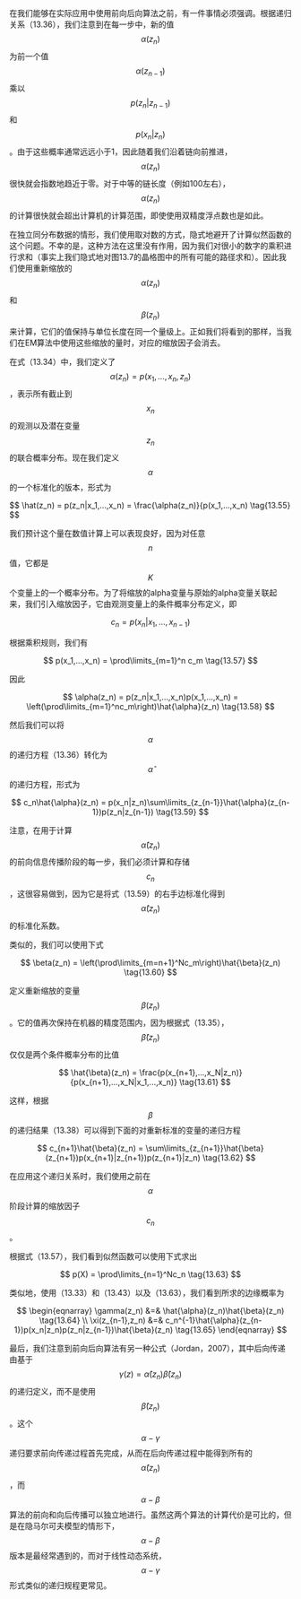 在我们能够在实际应用中使用前向后向算法之前，有一件事情必须强调。根据递归关系（13.36），我们注意到在每一步中，新的值$$ \alpha(z_n) $$为前一个值$$ \alpha(z_{n−1}) $$乘以$$ p(z_n| z_{n−1}) $$和$$ p(x_n|z_n) $$。由于这些概率通常远远小于1，因此随着我们沿着链向前推进，$$ \alpha(z_n) $$很快就会指数地趋近于零。对于中等的链长度（例如100左右），$$ \alpha(z_n) $$的计算很快就会超出计算机的计算范围，即使使用双精度浮点数也是如此。    

在独立同分布数据的情形，我们使用取对数的方式，隐式地避开了计算似然函数的这个问题。不幸的是，这种方法在这里没有作用，因为我们对很小的数字的乘积进行求和（事实上我们隐式地对图13.7的晶格图中的所有可能的路径求和）。因此我们使用重新缩放的$$ \alpha(z_n) $$和$$ \beta(z_n) $$来计算，它们的值保持与单位长度在同一个量级上。正如我们将看到的那样，当我们在EM算法中使用这些缩放的量时，对应的缩放因子会消去。    

在式（13.34）中，我们定义了$$ \alpha(z_n) = p(x_1,...,x_n,z_n) $$，表示所有截止到$$ x_n $$的观测以及潜在变量$$ z_n $$的联合概率分布。现在我们定义$$ \alpha $$的一个标准化的版本，形式为    

$$
\hat(z_n) = p(z_n|x_1,...,x_n) = \frac{\alpha(z_n)}{p(x_1,...,x_n) \tag{13.55}
$$    

我们预计这个量在数值计算上可以表现良好，因为对任意$$ n $$值，它都是$$ K $$个变量上的一个概率分布。为了将缩放的alpha变量与原始的alpha变量关联起来，我们引入缩放因子，它由观测变量上的条件概率分布定义，即    

$$
c_n = p(x_n|x_1,...,x_{n-1}) \tag{13.56}
$$    

根据乘积规则，我们有    

$$
p(x_1,...,x_n) = \prod\limits_{m=1}^n c_m \tag{13.57}
$$    

因此    

$$
\alpha(z_n) = p(z_n|x_1,...,x_n)p(x_1,...,x_n) = \left(\prod\limits_{m=1}^nc_m\right)\hat{\alpha}(z_n) \tag{13.58}
$$    

然后我们可以将$$ \alpha $$的递归方程（13.36）转化为$$ \hat{\alpha} $$的递归方程，形式为    

$$
c_n\hat{\alpha}(z_n) = p(x_n|z_n)\sum\limits_{z_{n-1}}\hat{\alpha}(z_{n-1})p(z_n|z_{n-1}) \tag{13.59}
$$    

注意，在用于计算$$ \hat{\alpha}(z_n) $$的前向信息传播阶段的每一步，我们必须计算和存储$$ c_n $$，这很容易做到，因为它是将式（13.59）的右手边标准化得到$$ \hat{\alpha}(z_n) $$的标准化系数。     

类似的，我们可以使用下式

$$
\beta(z_n) = \left(\prod\limits_{m=n+1}^Nc_m\right)\hat{\beta}(z_n) \tag{13.60}
$$    

定义重新缩放的变量$$ \beta(z_n) $$。它的值再次保持在机器的精度范围内，因为根据式（13.35），$$ \hat{\beta}(z_n) $$仅仅是两个条件概率分布的比值    

$$
\hat{\beta}(z_n) = \frac{p(x_{n+1},...,x_N|z_n)}{p(x_{n+1},...,x_N|x_1,...,x_n)} \tag{13.61}
$$    

这样，根据$$ \beta $$的递归结果（13.38）可以得到下面的对重新标准的变量的递归方程    

$$
c_{n+1}\hat{\beta}(z_n) = \sum\limits_{z_{n+1}}\hat{\beta}(z_{n+1})p(x_{n+1}|z_{n+1})p(z_{n+1}|z_n) \tag{13.62}
$$    

在应用这个递归关系时，我们使用之前在$$ \alpha $$阶段计算的缩放因子$$ c_n $$。    

根据式（13.57），我们看到似然函数可以使用下式求出    

$$
p(X) = \prod\limits_{n=1}^Nc_n \tag{13.63}
$$    

类似地，使用（13.33）和（13.43）以及（13.63），我们看到所求的边缘概率为    

$$
\begin{eqnarray}
\gamma(z_n) &=& \hat{\alpha}(z_n)\hat{\beta}(z_n) \tag{13.64} \\
\xi(z_{n-1},z_n) &=& c_n^{-1}\hat{\alpha}(z_{n-1})p(x_n|z_n)p(z_n|z_{n-1})\hat{\beta}(z_n) \tag{13.65}
\end{eqnarray}
$$    

最后，我们注意到前向后向算法有另一种公式（Jordan，2007），其中后向传递由基于$$ \gamma(z) = \hat{\alpha}(z_n)\hat{\beta}(z_n) $$的递归定义，而不是使用$$ \hat{\beta}(z_n) $$。这个$$ \alpha − \gamma $$递归要求前向传递过程首先完成，从而在后向传递过程中能得到所有的$$ \hat{\alpha}(z_n) $$，而$$ \alpha − \beta $$算法的前向和向后传播可以独立地进行。虽然这两个算法的计算代价是可比的，但是在隐马尔可夫模型的情形下，$$ \alpha − \beta
$$版本是最经常遇到的，而对于线性动态系统，$$ \alpha − \gamma $$形式类似的递归规程更常见。
